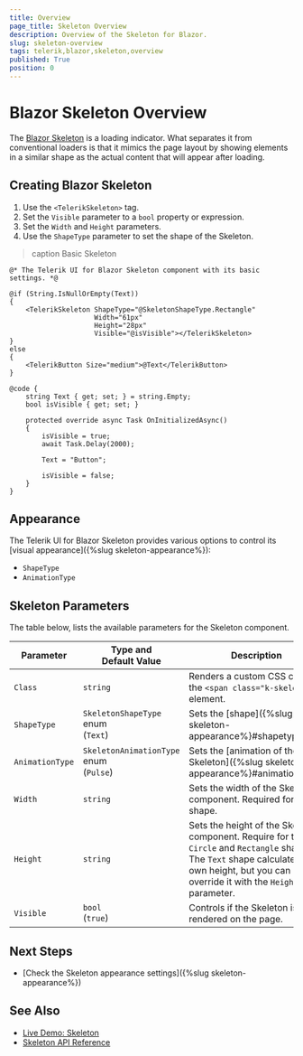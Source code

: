 ```yaml
---
title: Overview
page_title: Skeleton Overview
description: Overview of the Skeleton for Blazor.
slug: skeleton-overview
tags: telerik,blazor,skeleton,overview
published: True
position: 0
---
```


# Blazor Skeleton Overview

The <a href = "https://www.telerik.com/blazor-ui/skeleton" target="_blank">Blazor Skeleton</a> is a loading indicator. What separates it from conventional loaders is that it mimics the page layout by showing elements in a similar shape as the actual content that will appear after loading.


## Creating Blazor Skeleton

1. Use the `<TelerikSkeleton>` tag.
1. Set the `Visible` parameter to a `bool` property or expression.
1. Set the `Width` and `Height` parameters. 
1. Use the `ShapeType` parameter to set the shape of the Skeleton.

>caption Basic Skeleton

````RAZOR
@* The Telerik UI for Blazor Skeleton component with its basic settings. *@

@if (String.IsNullOrEmpty(Text))
{
    <TelerikSkeleton ShapeType="@SkeletonShapeType.Rectangle"
                     Width="61px"
                     Height="28px"
                     Visible="@isVisible"></TelerikSkeleton>
}
else
{
    <TelerikButton Size="medium">@Text</TelerikButton>
}

@code {
    string Text { get; set; } = string.Empty;
    bool isVisible { get; set; }

    protected override async Task OnInitializedAsync()
    {
        isVisible = true;
        await Task.Delay(2000);

        Text = "Button";

        isVisible = false;
    }
}
````


## Appearance

The Telerik UI for Blazor Skeleton provides various options to control its [visual appearance]({%slug skeleton-appearance%}):

* `ShapeType`
* `AnimationType`

## Skeleton Parameters

The table below, lists the available parameters for the Skeleton component.

| Parameter | Type and Default&nbsp;Value | Description |
| --- | --- | --- |
| `Class` | `string` | Renders a custom CSS class to the `<span class="k-skeleton">` element. |
| `ShapeType` | `SkeletonShapeType` enum<br />(`Text`) | Sets the [shape]({%slug skeleton-appearance%}#shapetype). |
| `AnimationType` | `SkeletonAnimationType` enum<br />(`Pulse`) | Sets the [animation of the Skeleton]({%slug skeleton-appearance%}#animationtype). |
| `Width` | `string` | Sets the width of the Skeleton component. Required for every shape. |
| `Height` | `string` | Sets the height of the Skeleton component. Require for the `Circle` and `Rectangle` shapes. The `Text` shape calculates its own height, but you can override it with the `Height` parameter. |
| `Visible` | `bool`<br />(`true`) | Controls if the Skeleton is rendered on the page. |


## Next Steps

* [Check the Skeleton appearance settings]({%slug skeleton-appearance%})


## See Also

* [Live Demo: Skeleton](https://demos.telerik.com/blazor-ui/skeleton/overview)
* [Skeleton API Reference](/blazor-ui/api/Telerik.Blazor.Components.TelerikSkeleton)

